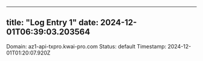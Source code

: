 
---
title: "Log Entry 1"
date: 2024-12-01T06:39:03.203564
---

Domain: az1-api-txpro.kwai-pro.com
Status: default
Timestamp: 2024-12-01T01:20:07.920Z
